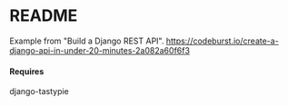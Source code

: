 # README

Example from "Build a Django REST API".
https://codeburst.io/create-a-django-api-in-under-20-minutes-2a082a60f6f3

#### Requires

django-tastypie

